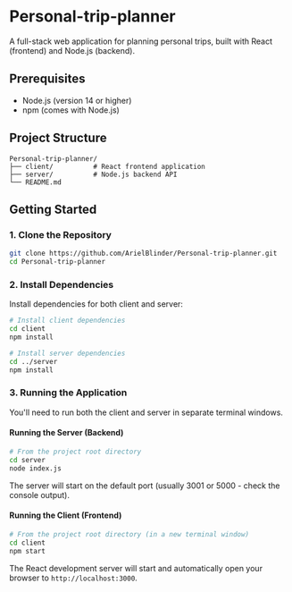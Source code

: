# Personal-trip-planner

A full-stack web application for planning personal trips, built with React (frontend) and Node.js (backend).

## Prerequisites

- Node.js (version 14 or higher)
- npm (comes with Node.js)

## Project Structure

```
Personal-trip-planner/
├── client/          # React frontend application
├── server/          # Node.js backend API
└── README.md
```

## Getting Started

### 1. Clone the Repository

```bash
git clone https://github.com/ArielBlinder/Personal-trip-planner.git
cd Personal-trip-planner
```

### 2. Install Dependencies

Install dependencies for both client and server:

```bash
# Install client dependencies
cd client
npm install

# Install server dependencies
cd ../server
npm install
```

### 3. Running the Application

You'll need to run both the client and server in separate terminal windows.

#### Running the Server (Backend)

```bash
# From the project root directory
cd server
node index.js
```

The server will start on the default port (usually 3001 or 5000 - check the console output).

#### Running the Client (Frontend)

```bash
# From the project root directory (in a new terminal window)
cd client
npm start
```

The React development server will start and automatically open your browser to `http://localhost:3000`.

